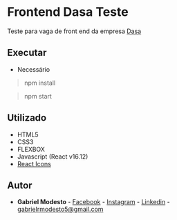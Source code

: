 # Frontend Dasa Teste

Teste para vaga de front end da empresa [Dasa](https://dasa.com.br/)

## Executar

* Necessário

> npm install

> npm start

## Utilizado

* HTML5
* CSS3
* FLEXBOX
* Javascript (React v16.12)
* [React Icons](https://react-icons.netlify.com/#/)

## Autor

* **Gabriel Modesto** - [Facebook](https://pt-br.facebook.com/gabriel.rodriguesmodesto) - [Instagram](https://www.instagram.com/gabrielmodesto5/) - [Linkedin](https://br.linkedin.com/in/gabrielrmodesto) - gabrielrmodesto5@gmail.com